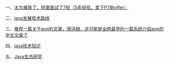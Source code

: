 一、[太为难我了，阿里面试了7轮（5年经验，拿下P7岗offer）](https://www.jianshu.com/p/530f66473327)

二、[java发展技术路线](https://github.com/AobingJava/JavaFamily)

三、[推荐一篇关于aop的文章，很详细，这可能是全网最早的一篇系统介绍aop的中文文章了](https://www.cnblogs.com/wayfarer/articles/241024.html)

四、[java技术知识](https://github.com/CyC2018/CS-Notes)

五、[Java生态研究](https://github.com/javahongxi/whatsmars)
